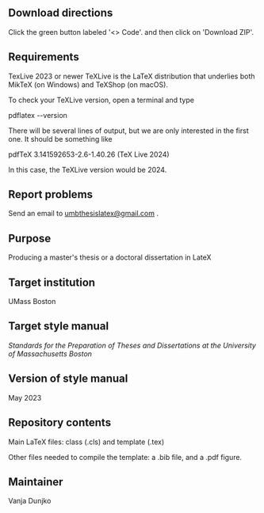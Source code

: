 Download directions
--------
Click the green button labeled '<> Code'. and then click on 'Download ZIP'. 

Requirements
---------

TexLive 2023 or newer
TeXLive is the LaTeX distribution that underlies both MikTeX (on Windows) and TeXShop (on macOS).

To check your TeXLive version, open a terminal and type

pdflatex --version

There will be several lines of output, but we are only interested in the first one. It should be something like

pdfTeX 3.141592653-2.6-1.40.26 (TeX Live 2024)

In this case, the TeXLive version would be 2024.

Report problems
---------

Send an email to umbthesislatex@gmail.com .

Purpose
-------

Producing a master's thesis or a doctoral dissertation in LateX

Target  institution
----------

UMass Boston

Target style manual
--------

_Standards for the Preparation of Theses and Dissertations at the University of Massachusetts Boston_

Version of style manual
------------

May 2023

Repository contents 
--------

Main LaTeX files: class (.cls) and template (.tex) 

Other files needed to compile the template: a .bib file, and a .pdf figure.

Maintainer
-------

Vanja Dunjko

